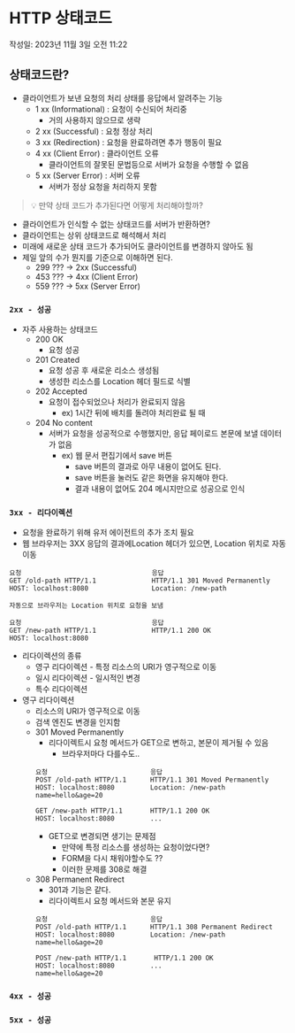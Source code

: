 # HTTP 상태코드

작성일: 2023년 11월 3일 오전 11:22

## 상태코드란?

- 클라이언트가 보낸 요청의 처리 상태를 응답에서 알려주는 기능
  - 1 xx (Informational) : 요청이 수신되어 처리중
    - 거의 사용하지 않으므로 생략
  - 2 xx (Successful) : 요청 정상 처리
  - 3 xx (Redirection) : 요청을 완료하려면 추가 행동이 필요
  - 4 xx (Client Error) : 클라이언트 오류
    - 클라이언트의 잘못된 문법등으로 서버가 요청을 수행할 수 없음
  - 5 xx (Server Error) : 서버 오류
    - 서버가 정상 요청을 처리하지 못함

> 💡 만약 상태 코드가 추가된다면 어떻게 처리해야할까?

- 클라이언트가 인식할 수 없는 상태코드를 서버가 반환하면?
- 클라이언트는 상위 상태코드로 해석해서 처리
- 미래에 새로운 상태 코드가 추가되어도 클라이언트를 변경하지 않아도 됨
- 제일 앞의 수가 뭔지를 기준으로 이해하면 된다.
  - 299 ??? → 2xx (Successful)
  - 453 ??? → 4xx (Client Error)
  - 559 ??? → 5xx (Server Error)

### `2xx - 성공`

- 자주 사용하는 상태코드
  - 200 OK
    - 요청 성공
  - 201 Created
    - 요청 성공 후 새로운 리소스 생성됨
    - 생성한 리소스를 Location 헤더 필드로 식별
  - 202 Accepted
    - 요청이 접수되었으나 처리가 완료되지 않음
      - ex) 1시간 뒤에 배치를 돌려야 처리완료 될 때
  - 204 No content
    - 서버가 요청을 성공적으로 수행했지만, 응답 페이로드 본문에 보낼 데이터가 없음
      - ex) 웹 문서 편집기에서 save 버튼
        - save 버튼의 결과로 아무 내용이 없어도 된다.
        - save 버튼을 눌러도 같은 화면을 유지해야 한다.
        - 결과 내용이 없어도 204 메시지만으로 성공으로 인식

### `3xx - 리다이렉션`

- 요청을 완료하기 위해 유저 에이전트의 추가 조치 필요
- 웹 브라우저는 3XX 응답의 결과에Location 헤더가 있으면, Location 위치로 자동 이동

```
요청                                 응답
GET /old-path HTTP/1.1              HTTP/1.1 301 Moved Permanently
HOST: localhost:8080                Location: /new-path

자동으로 브라우저는 Location 위치로 요청을 보냄

요청                                 응답
GET /new-path HTTP/1.1              HTTP/1.1 200 OK
HOST: localhost:8080
```

- 리다이렉션의 종류
  - 영구 리다이렉션 - 특정 리소스의 URI가 영구적으로 이동
  - 일시 리다이렉션 - 일시적인 변경
  - 특수 리다이렉션
- 영구 리다이렉션
  - 리소스의 URI가 영구적으로 이동
  - 검색 엔진도 변경을 인지함
  - 301 Moved Permanently
    - 리다이렉트시 요청 메서드가 GET으로 변하고, 본문이 제거될 수 있음
      - 브라우저마다 다를수도..
    ```
    요청                          응답
    POST /old-path HTTP/1.1      HTTP/1.1 301 Moved Permanently
    HOST: localhost:8080         Location: /new-path
    name=hello&age=20

    GET /new-path HTTP/1.1       HTTP/1.1 200 OK
    HOST: localhost:8080         ...
    ```
    - GET으로 변경되면 생기는 문제점
      - 만약에 특정 리소스를 생성하는 요청이었다면?
      - FORM을 다시 채워야할수도 ??
      - 이러한 문제를 308로 해결
  - 308 Permanent Redirect
    - 301과 기능은 같다.
    - 리다이렉트시 요청 메서드와 본문 유지
    ```
    요청                          응답
    POST /old-path HTTP/1.1      HTTP/1.1 308 Permanent Redirect
    HOST: localhost:8080         Location: /new-path
    name=hello&age=20

    POST /new-path HTTP/1.1       HTTP/1.1 200 OK
    HOST: localhost:8080         ...
    name=hello&age=20
    ```

### `4xx - 성공`

### `5xx - 성공`
